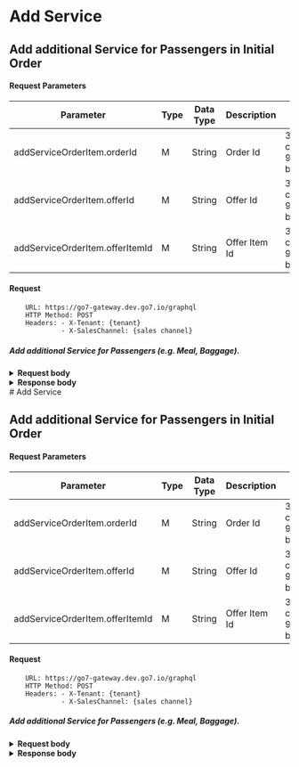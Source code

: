 # Add Service

## Add additional Service for Passengers in Initial Order

#### Request Parameters

| Parameter                       | Type | Data Type | Description   | Example                              |
|---------------------------------|------|-----------|---------------|--------------------------------------|
| addServiceOrderItem.orderId     | M    | String    | Order Id      | 395feee0-ce6c-491b-9644-b2c120d868d3 |
| addServiceOrderItem.offerId     | M    | String    | Offer Id      | 395feee0-ce6c-491b-9644-b2c120d868d3 |
| addServiceOrderItem.offerItemId | M    | String    | Offer Item Id | 395feee0-ce6c-491b-9644-b2c120d868d3 |


#### Request
````shell
    URL: https://go7-gateway.dev.go7.io/graphql
    HTTP Method: POST
    Headers: - X-Tenant: {tenant}
             - X-SalesChannel: {sales channel}
````

##### Add additional Service for Passengers (e.g. Meal, Baggage).

<details>
  <summary><b>Request body</b></summary>
<pre>
mutation ($orderId: ID!, $offerId: ID!, $offerItemId: String!, $offerItemId2: String!) {
    order: addServiceOrderItem(
        orderId: $orderId
        request: {
            offerId: $offerId
            items: [
                { offerItemId: $offerItemId, comment: "COMMENT" }
                { offerItemId: $offerItemId2, comment: "COMMENT" }
            ]
        }
    ) {
        orderId
        orderStatus
        journey {
            segments {
                rph
                type
                departure {
                    date
                    time
                }
                arrival {
                    date
                    time
                }
                numberOfStops
                ... on OrderFlightSegment {
                    flightDesignator
                    marketingFlightDesignator
                }
                ... on OrderTrainSegment {
                    trainNumber
                }
            }
        }
        passengers {
            rph
            firstName
            lastName
            paxNameGroup
            paxAge
            paxTitle
            paxPhoneNumber
            paxPhoneCountry
            paxEmail
            genderCode
            type
            address {
                address
                countryCode
                countryName
                city
                postalCode
                street
            }
            documents {
                paxDocType
                paxDocNumber
                paxDocIssuer
                paxDocIssueCountry
                placeOfBirth
                paxDocExpiry
                paxNationality
                paxBirthDate
            }
        }
        services {
            rph
            code
        }
        items {
            type
            id
            offerId
            offerItemId
            supplier {
                carrierName
            }
            status
            quantity
            price {
                direction
                total {
                    amount
                    currency
                }
                taxes {
                    taxCode
                    name
                    total {
                        currency
                        amount
                    }
                }
                fees {
                    description
                    amount {
                        currency
                        amount
                    }
                    feeType
                }
                base {
                    amount
                    currency
                }
            }
            comment
            passenger
            ... on OrderFlightItem {
                segments
                carrierCode
                ticketNumber
            }
            ... on OrderTrainItem {
                segments
                ticketNumber
            }
            ... on OrderServiceItem {
                serviceRph
            }
            ... on OrderInFlightServiceItem {
                serviceRph
                segmentRph
            }
        }
        pendingPurchase {
            purchaseId
            total {
                direction
                taxes {
                    taxCode
                    name
                    total {
                        currency
                        amount
                    }
                }
                fees {
                    description
                    amount {
                        currency
                        amount
                    }
                    feeType
                }
                total {
                    amount
                    currency
                }
                base {
                    amount
                    currency
                }
            }
            transactions {
                transactionId
                status
                amount
                currency
            }
            status
            items {
                type
                price {
                    direction
                    taxes {
                        taxCode
                        name
                        total {
                            currency
                            amount
                        }
                    }
                    fees {
                        description
                        amount {
                            currency
                            amount
                        }
                        feeType
                    }
                    total {
                        amount
                        currency
                    }
                    base {
                        amount
                        currency
                    }
                }
                associatedBookingReference {
                    bookingReference
                }
            }
        }
        availableActions {
            actionType
        }
    }
}
</pre>
</details>

<details>
  <summary><b>Response body</b></summary>
<pre></pre>
</details>
# Add Service

## Add additional Service for Passengers in Initial Order

#### Request Parameters

| Parameter                       | Type | Data Type | Description   | Example                              |
|---------------------------------|------|-----------|---------------|--------------------------------------|
| addServiceOrderItem.orderId     | M    | String    | Order Id      | 395feee0-ce6c-491b-9644-b2c120d868d3 |
| addServiceOrderItem.offerId     | M    | String    | Offer Id      | 395feee0-ce6c-491b-9644-b2c120d868d3 |
| addServiceOrderItem.offerItemId | M    | String    | Offer Item Id | 395feee0-ce6c-491b-9644-b2c120d868d3 |


#### Request
````shell
    URL: https://go7-gateway.dev.go7.io/graphql
    HTTP Method: POST
    Headers: - X-Tenant: {tenant}
             - X-SalesChannel: {sales channel}
````

##### Add additional Service for Passengers (e.g. Meal, Baggage).

<details>
  <summary><b>Request body</b></summary>
<pre>
mutation ($orderId: ID!, $offerId: ID!, $offerItemId: String!, $offerItemId2: String!) {
    order: addServiceOrderItem(
        orderId: $orderId
        request: {
            offerId: $offerId
            items: [
                { offerItemId: $offerItemId, comment: "COMMENT" }
                { offerItemId: $offerItemId2, comment: "COMMENT" }
            ]
        }
    ) {
        orderId
        orderStatus
        journey {
            segments {
                rph
                type
                departure {
                    date
                    time
                }
                arrival {
                    date
                    time
                }
                numberOfStops
                ... on OrderFlightSegment {
                    flightDesignator
                    marketingFlightDesignator
                }
                ... on OrderTrainSegment {
                    trainNumber
                }
            }
        }
        passengers {
            rph
            firstName
            lastName
            paxNameGroup
            paxAge
            paxTitle
            paxPhoneNumber
            paxPhoneCountry
            paxEmail
            genderCode
            type
            address {
                address
                countryCode
                countryName
                city
                postalCode
                street
            }
            documents {
                paxDocType
                paxDocNumber
                paxDocIssuer
                paxDocIssueCountry
                placeOfBirth
                paxDocExpiry
                paxNationality
                paxBirthDate
            }
        }
        services {
            rph
            code
        }
        items {
            type
            id
            offerId
            offerItemId
            supplier {
                carrierName
            }
            status
            quantity
            price {
                direction
                total {
                    amount
                    currency
                }
                taxes {
                    taxCode
                    name
                    total {
                        currency
                        amount
                    }
                }
                fees {
                    description
                    amount {
                        currency
                        amount
                    }
                    feeType
                }
                base {
                    amount
                    currency
                }
            }
            comment
            passenger
            ... on OrderFlightItem {
                segments
                carrierCode
                ticketNumber
            }
            ... on OrderTrainItem {
                segments
                ticketNumber
            }
            ... on OrderServiceItem {
                serviceRph
            }
            ... on OrderInFlightServiceItem {
                serviceRph
                segmentRph
            }
        }
        pendingPurchase {
            purchaseId
            total {
                direction
                taxes {
                    taxCode
                    name
                    total {
                        currency
                        amount
                    }
                }
                fees {
                    description
                    amount {
                        currency
                        amount
                    }
                    feeType
                }
                total {
                    amount
                    currency
                }
                base {
                    amount
                    currency
                }
            }
            transactions {
                transactionId
                status
                amount
                currency
            }
            status
            items {
                type
                price {
                    direction
                    taxes {
                        taxCode
                        name
                        total {
                            currency
                            amount
                        }
                    }
                    fees {
                        description
                        amount {
                            currency
                            amount
                        }
                        feeType
                    }
                    total {
                        amount
                        currency
                    }
                    base {
                        amount
                        currency
                    }
                }
                associatedBookingReference {
                    bookingReference
                }
            }
        }
        availableActions {
            actionType
        }
    }
}
</pre>
</details>

<details>
  <summary><b>Response body</b></summary>
<pre></pre>
</details>
